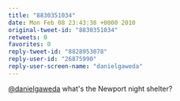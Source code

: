 ```yaml
---
title: "8830351034"
date: Mon Feb 08 23:43:38 +0000 2010
original-tweet-id: "8830351034"
retweets: 0
favorites: 0
reply-tweet-id: "8828953078"
reply-user-id: "26875990"
reply-user-screen-name: "danielgaweda"
---
```

<a href="https://twitter.com/danielgaweda">@danielgaweda</a> what's the Newport night shelter?
